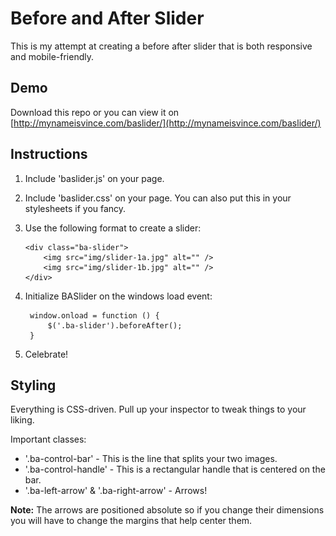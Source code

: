 # Before and After Slider

This is my attempt at creating a before after slider that is both responsive and mobile-friendly.

## Demo

Download this repo or you can view it on [http://mynameisvince.com/baslider/](http://mynameisvince.com/baslider/)

## Instructions

1.  Include 'baslider.js' on your page. 
2.  Include 'baslider.css' on your page. You can also put this in your stylesheets if you fancy. 
3.  Use the following format to create a slider:

		<div class="ba-slider">
			<img src="img/slider-1a.jpg" alt="" />
			<img src="img/slider-1b.jpg" alt="" />
		</div>

4. Initialize BASlider on the windows load event:

		window.onload = function () {
			$('.ba-slider').beforeAfter();
		}
5. Celebrate! 

## Styling

Everything is CSS-driven. Pull up your inspector to tweak things to your liking. 

Important classes:

- '.ba-control-bar' - This is the line that splits your two images. 
- '.ba-control-handle' - This is a rectangular handle that is centered on the bar.
- '.ba-left-arrow' & '.ba-right-arrow' - Arrows!

__Note:__ The arrows are positioned absolute so if you change their dimensions you will have to change the margins that help center them. 